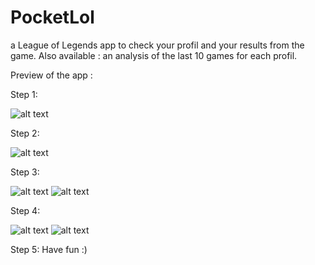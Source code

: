 # PocketLol
a League of Legends app to check your profil and your results from the game.
Also available : an analysis of the last 10 games for each profil.

Preview of the app :

Step 1:

![alt text](https://nsa39.casimages.com/img/2019/01/04/190104052619840623.jpg)

Step 2:

![alt text](https://nsa39.casimages.com/img/2019/01/04/190104052502506173.jpg)

Step 3:

![alt text](https://nsa39.casimages.com/img/2019/01/04/190104053134390685.jpg)
![alt text](https://nsa39.casimages.com/img/2019/01/04/190104053839413674.jpg)

Step 4:

![alt text](https://nsa39.casimages.com/img/2019/01/04/190104053251185208.jpg)
![alt text](https://nsa39.casimages.com/img/2019/01/04/190104053308333298.jpg)

Step 5:
Have fun :)
